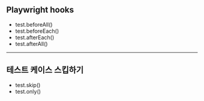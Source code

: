 ## Playwright hooks

-   test.beforeAll()
-   test.beforeEach()
-   test.afterEach()
-   test.afterAll()

---

## 테스트 케이스 스킵하기

-   test.skip()
-   test.only()
